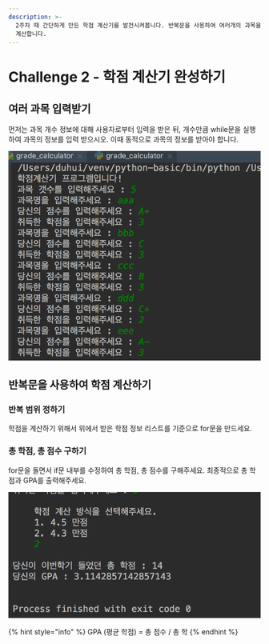```yaml
---
description: >-
  2주차 때 간단하게 만든 학점 계산기를 발전시켜봅니다. 반복문을 사용하여 여러개의 과목을 입력받고, 여러개의 과목에 대하여 평균 학점을
  계산합니다.
---
```


# Challenge 2 - 학점 계산기 완성하기

## 여러 과목 입력받기

먼저는 과목 개수 정보에 대해 사용자로부터 입력을 받은 뒤, 개수만큼 while문을 실행하여 과목의 정보를 입력 받으시오. 이때 동적으로 과목의 정보를 받아야 합니다.

![&#xC5EC;&#xB7EC; &#xACFC;&#xBAA9; &#xC785;&#xB825;&#xBC1B;&#xAE30;](../../.gitbook/assets/image%20%2830%29.png)

## 반복문을 사용하여 학점 계산하기

### 반복 범위 정하기

학점을 계산하기 위해서 위에서 받은 학점 정보 리스트를 기준으로 for문을 만드세요.

### 총 학점, 총 점수 구하기

for문을 돌면서 if문 내부를 수정하여 총 학점, 총 점수를 구해주세요. 최종적으로 총 학점과 GPA를 출력해주세요.

![&#xCD9C;&#xB825; &#xBAA8;&#xC2B5;](../../.gitbook/assets/image%20%2814%29.png)

{% hint style="info" %}
GPA \(평균 학점\) = 총 점수 / 총 학
{% endhint %}

